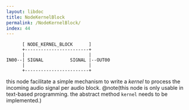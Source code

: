 ```yaml
---
layout: libdoc
title: NodeKernelBlock
permalink: /NodeKernelBlock/
index: 44
---
```


          [ NODE_KERNEL_BLOCK      ]       
          +------------------------+       
          |                        |       
    IN00--| SIGNAL          SIGNAL |--OUT00
          |                        |       
          +------------------------+       

this node facilitate a simple mechanism to write a *kernel* to process the incoming audio signal per audio block. @note(this node is only usable in text-based programming. the abstract method `kernel` needs to be implemented.)


